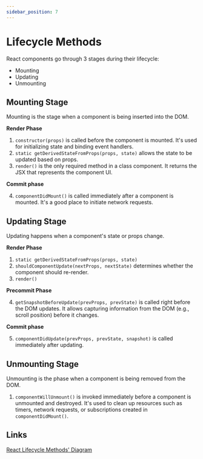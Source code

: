 ```yaml
---
sidebar_position: 7
---
```


# Lifecycle Methods

React components go through 3 stages during their lifecycle:

- Mounting
- Updating
- Unmounting

## Mounting Stage

Mounting is the stage when a component is being inserted into the DOM.

**Render Phase**

1. `constructor(props)` is called before the component is mounted. It's used for
   initializing state and binding event handlers.
2. `static getDerivedStateFromProps(props, state)` allows the state to be
   updated based on props.
3. `render()` is the only required method in a class component. It returns the
   JSX that represents the component UI.

**Commit phase**

4. `componentDidMount()` is called immediately after a component is mounted.
   It's a good place to initiate network requests.

## Updating Stage

Updating happens when a component's state or props change.

**Render Phase**

1. `static getDerivedStateFromProps(props, state)`
2. `shouldComponentUpdate(nextProps, nextState)` determines whether the
   component should re-render.
3. `render()`

**Precommit Phase**

4. `getSnapshotBeforeUpdate(prevProps, prevState)` is called right before the
   DOM updates. It allows capturing information from the DOM (e.g., scroll
   position) before it changes.

**Commit phase**

5. `componentDidUpdate(prevProps, prevState, snapshot)` is called immediately
   after updating.

## Unmounting Stage

Unmounting is the phase when a component is being removed from the DOM.

1. `componentWillUnmount()` is invoked immediately before a component is
   unmounted and destroyed. It's used to clean up resources such as timers,
   network requests, or subscriptions created in `componentDidMount()`.

## Links

[React Lifecycle Methods' Diagram](https://projects.wojtekmaj.pl/react-lifecycle-methods-diagram/)
